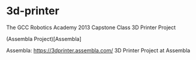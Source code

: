 3d-printer
==========

The GCC Robotics Academy 2013 Capstone Class 3D Printer Project

(Assembla Project)[Assembla]

Assembla: https://3dprinter.assembla.com/ 3D Printer Project at Assembla
